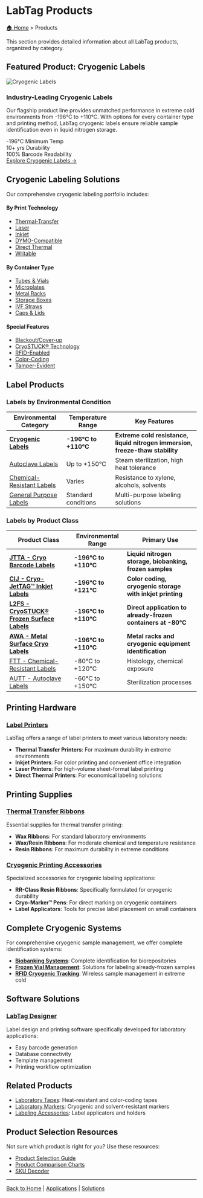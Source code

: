 # LabTag Products

[🏠 Home](../index.md) > Products

This section provides detailed information about all LabTag products, organized by category.

## Featured Product: Cryogenic Labels

<div class="featured-product">
<img src="../images/cryogenic-labels-featured.jpg" alt="Cryogenic Labels" class="featured-image">
<div class="featured-content">
<h3>Industry-Leading Cryogenic Labels</h3>
<p>Our flagship product line provides unmatched performance in extreme cold environments from -196°C to +110°C. With options for every container type and printing method, LabTag cryogenic labels ensure reliable sample identification even in liquid nitrogen storage.</p>
<div class="feature-highlights">
<div class="feature">
<span class="feature-stat">-196°C</span>
<span class="feature-label">Minimum Temp</span>
</div>
<div class="feature">
<span class="feature-stat">10+ yrs</span>
<span class="feature-label">Durability</span>
</div>
<div class="feature">
<span class="feature-stat">100%</span>
<span class="feature-label">Barcode Readability</span>
</div>
</div>
<a href="./cryogenic-labels.md" class="cta-button primary-cta">Explore Cryogenic Labels →</a>
</div>
</div>

## Cryogenic Labeling Solutions

Our comprehensive cryogenic labeling portfolio includes:

<div class="product-categories">
<div class="category-card">
<h4>By Print Technology</h4>
<ul>
<li><a href="./cryogenic-labels.md#thermal-transfer">Thermal-Transfer</a></li>
<li><a href="./cryogenic-labels.md#laser">Laser</a></li>
<li><a href="./cryogenic-labels.md#inkjet">Inkjet</a></li>
<li><a href="./cryogenic-labels.md#dymo">DYMO-Compatible</a></li>
<li><a href="./cryogenic-labels.md#direct-thermal">Direct Thermal</a></li>
<li><a href="./cryogenic-labels.md#writable">Writable</a></li>
</ul>
</div>

<div class="category-card">
<h4>By Container Type</h4>
<ul>
<li><a href="./cryogenic-labels.md#tubes-vials">Tubes & Vials</a></li>
<li><a href="./cryogenic-labels.md#microplates">Microplates</a></li>
<li><a href="./cryogenic-labels.md#metal-racks">Metal Racks</a></li>
<li><a href="./cryogenic-labels.md#boxes">Storage Boxes</a></li>
<li><a href="./cryogenic-labels.md#ivf">IVF Straws</a></li>
<li><a href="./cryogenic-labels.md#caps">Caps & Lids</a></li>
</ul>
</div>

<div class="category-card">
<h4>Special Features</h4>
<ul>
<li><a href="./cryogenic-labels.md#blackout">Blackout/Cover-up</a></li>
<li><a href="../Solutions/frozen-vial-solutions.md">CryoSTUCK® Technology</a></li>
<li><a href="../Solutions/rfid-solutions.md">RFID-Enabled</a></li>
<li><a href="./cryogenic-labels.md#color-coding">Color-Coding</a></li>
<li><a href="./cryogenic-labels.md#tamper-evident">Tamper-Evident</a></li>
</ul>
</div>
</div>

## Label Products

### Labels by Environmental Condition

| Environmental Category | Temperature Range | Key Features |
|------------------------|-----------------|--------------|
| **[Cryogenic Labels](./cryogenic-labels.md)** | **-196°C to +110°C** | **Extreme cold resistance, liquid nitrogen immersion, freeze-thaw stability** |
| [Autoclave Labels](./autoclave-labels.md) | Up to +150°C | Steam sterilization, high heat tolerance |
| [Chemical-Resistant Labels](./chemical-resistant-labels.md) | Varies | Resistance to xylene, alcohols, solvents |
| [General Purpose Labels](./general-purpose-labels.md) | Standard conditions | Multi-purpose labeling solutions |

### Labels by Product Class

| Product Class | Environmental Range | Primary Use |
|---------------|-------------------|-------------|
| **[JTTA - Cryo Barcode Labels](./jtta-cryo-labels.md)** | **-196°C to +110°C** | **Liquid nitrogen storage, biobanking, frozen samples** |
| **[CIJ - Cryo-JetTAG™ Inkjet Labels](./cij-inkjet-cryo-labels.md)** | **-196°C to +121°C** | **Color coding, cryogenic storage with inkjet printing** |
| **[L2FS - CryoSTUCK® Frozen Surface Labels](./l2fs-frozen-surface-labels.md)** | **-196°C to +110°C** | **Direct application to already-frozen containers at -80°C** |
| **[AWA - Metal Surface Cryo Labels](./awa-metal-labels.md)** | **-196°C to +110°C** | **Metal racks and cryogenic equipment identification** |
| [FTT - Chemical-Resistant Labels](./ftt-chemical-labels.md) | -80°C to +120°C | Histology, chemical exposure |
| [AUTT - Autoclave Labels](./autt-autoclave-labels.md) | -60°C to +150°C | Sterilization processes |

## Printing Hardware

### [Label Printers](./printers.md)

LabTag offers a range of label printers to meet various laboratory needs:

- **Thermal Transfer Printers**: For maximum durability in extreme environments
- **Inkjet Printers**: For color printing and convenient office integration
- **Laser Printers**: For high-volume sheet-format label printing
- **Direct Thermal Printers**: For economical labeling solutions

## Printing Supplies

### [Thermal Transfer Ribbons](./ribbons.md)

Essential supplies for thermal transfer printing:

- **Wax Ribbons**: For standard laboratory environments
- **Wax/Resin Ribbons**: For moderate chemical and temperature resistance
- **Resin Ribbons**: For maximum durability in extreme conditions

### [Cryogenic Printing Accessories](./cryo-accessories.md)

Specialized accessories for cryogenic labeling applications:

- **RR-Class Resin Ribbons**: Specifically formulated for cryogenic durability
- **Cryo-Marker™ Pens**: For direct marking on cryogenic containers
- **Label Applicators**: Tools for precise label placement on small containers

## Complete Cryogenic Systems

For comprehensive cryogenic sample management, we offer complete identification systems:

- **[Biobanking Systems](../Solutions/biobanking-solutions.md)**: Complete identification for biorepositories
- **[Frozen Vial Management](../Solutions/frozen-vial-solutions.md)**: Solutions for labeling already-frozen samples
- **[RFID Cryogenic Tracking](../Solutions/rfid-solutions.md)**: Wireless sample management in extreme cold

## Software Solutions

### [LabTag Designer](./software.md)

Label design and printing software specifically developed for laboratory applications:

- Easy barcode generation
- Database connectivity
- Template management
- Printing workflow optimization

## Related Products

- [Laboratory Tapes](./tapes.md): Heat-resistant and color-coding tapes
- [Laboratory Markers](./markers.md): Cryogenic and solvent-resistant markers
- [Labeling Accessories](./accessories.md): Label applicators and holders

## Product Selection Resources

Not sure which product is right for you? Use these resources:

- [Product Selection Guide](../Resources/product-selection-guide.md)
- [Product Comparison Charts](../Resources/product-comparison-charts.md)
- [SKU Decoder](../Resources/sku-decoder.md)

---

[Back to Home](../index.md) | [Applications](../Applications/index.md) | [Solutions](../Solutions/cryogenic-solutions.md) 